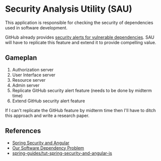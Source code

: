 # Security Analysis Utility (SAU)

This application is responsible for checking the security of 
dependencies used in software development.

GitHub already provides [security alerts for vulnerable dependencies](https://help.github.com/articles/about-security-alerts-for-vulnerable-dependencies/). 
SAU will have to replicate this feature and extend it to provide
compelling value.

## Gameplan

1. Authorization server
1. User Interface server
1. Resource server
1. Admin server
1. Replicate GitHub security alert feature (needs to be done by midterm time)
1. Extend GitHub security alert feature

If I can't replicate the GitHub feature by midterm time then I'll
have to ditch this approach and write a research paper.


## References

* [Spring Security and Angular](https://spring.io/guides/tutorials/spring-security-and-angular-js/)
* [Our Software Dependency Problem](https://research.swtch.com/deps)
* [spring-guides/tut-spring-security-and-angular-js](https://github.com/spring-guides/tut-spring-security-and-angular-js)
